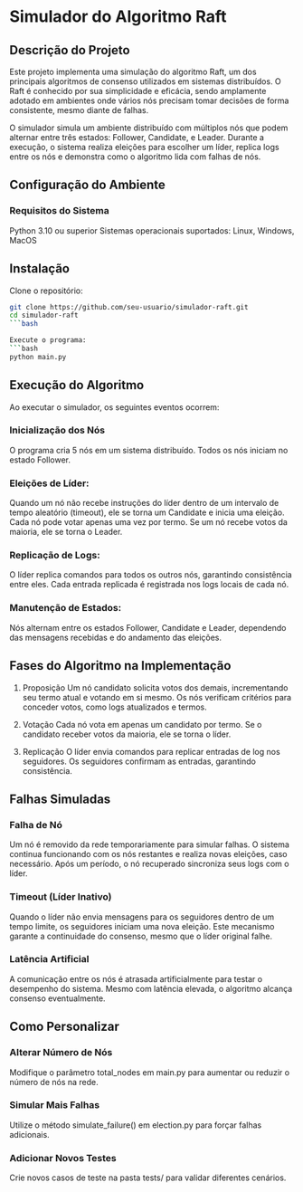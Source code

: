 # Simulador do Algoritmo Raft

## Descrição do Projeto
Este projeto implementa uma simulação do algoritmo Raft, um dos principais algoritmos de consenso utilizados em sistemas distribuídos. O Raft é conhecido por sua simplicidade e eficácia, sendo amplamente adotado em ambientes onde vários nós precisam tomar decisões de forma consistente, mesmo diante de falhas.

O simulador simula um ambiente distribuído com múltiplos nós que podem alternar entre três estados: Follower, Candidate, e Leader. Durante a execução, o sistema realiza eleições para escolher um líder, replica logs entre os nós e demonstra como o algoritmo lida com falhas de nós.

## Configuração do Ambiente

### Requisitos do Sistema
Python 3.10 ou superior
Sistemas operacionais suportados: Linux, Windows, MacOS

## Instalação
Clone o repositório:
```bash
git clone https://github.com/seu-usuario/simulador-raft.git
cd simulador-raft
```bash

Execute o programa:
```bash
python main.py
```

## Execução do Algoritmo
Ao executar o simulador, os seguintes eventos ocorrem:

### Inicialização dos Nós
O programa cria 5 nós em um sistema distribuído.
Todos os nós iniciam no estado Follower.

### Eleições de Líder:
Quando um nó não recebe instruções do líder dentro de um intervalo de tempo aleatório (timeout), ele se torna um Candidate e inicia uma eleição.
Cada nó pode votar apenas uma vez por termo.
Se um nó recebe votos da maioria, ele se torna o Leader.

### Replicação de Logs:
O líder replica comandos para todos os outros nós, garantindo consistência entre eles.
Cada entrada replicada é registrada nos logs locais de cada nó.

### Manutenção de Estados:

Nós alternam entre os estados Follower, Candidate e Leader, dependendo das mensagens recebidas e do andamento das eleições.

## Fases do Algoritmo na Implementação
1. Proposição
Um nó candidato solicita votos dos demais, incrementando seu termo atual e votando em si mesmo.
Os nós verificam critérios para conceder votos, como logs atualizados e termos.

2. Votação
Cada nó vota em apenas um candidato por termo.
Se o candidato receber votos da maioria, ele se torna o líder.

3. Replicação
O líder envia comandos para replicar entradas de log nos seguidores.
Os seguidores confirmam as entradas, garantindo consistência.

## Falhas Simuladas

### Falha de Nó
Um nó é removido da rede temporariamente para simular falhas.
O sistema continua funcionando com os nós restantes e realiza novas eleições, caso necessário.
Após um período, o nó recuperado sincroniza seus logs com o líder.

### Timeout (Líder Inativo)
Quando o líder não envia mensagens para os seguidores dentro de um tempo limite, os seguidores iniciam uma nova eleição.
Este mecanismo garante a continuidade do consenso, mesmo que o líder original falhe.

### Latência Artificial
A comunicação entre os nós é atrasada artificialmente para testar o desempenho do sistema.
Mesmo com latência elevada, o algoritmo alcança consenso eventualmente.

## Como Personalizar

### Alterar Número de Nós
Modifique o parâmetro total_nodes em main.py para aumentar ou reduzir o número de nós na rede.

### Simular Mais Falhas
Utilize o método simulate_failure() em election.py para forçar falhas adicionais.

### Adicionar Novos Testes
Crie novos casos de teste na pasta tests/ para validar diferentes cenários.